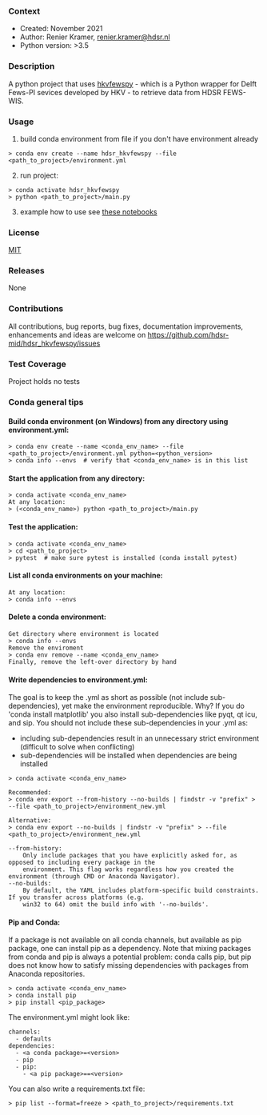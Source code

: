 ### Context
* Created: November 2021
* Author: Renier Kramer, renier.kramer@hdsr.nl
* Python version: >3.5

### Description
A python project that uses [hkvfewspy][hkvfewspy_link] - which is a Python wrapper for Delft 
Fews-PI sevices developed by HKV - to retrieve data from HDSR FEWS-WIS.

### Usage
1. build conda environment from file if you don't have environment already
```
> conda env create --name hdsr_hkvfewspy --file <path_to_project>/environment.yml
```
2. run project:
```
> conda activate hdsr_hkvfewspy
> python <path_to_project>/main.py
```
3. example how to use see [these notebooks][notebooks] 

### License 
[MIT][mit]

[hkvfewspy_link]: https://github.com/HKV-products-services/hkvfewspy
[notebooks]: https://github.com/HKV-products-services/hkvfewspy/tree/master/notebooks 
[mit]: https://github.com/hdsr-mid/mwm_ps_update/blob/main/LICENSE.txt

### Releases
None

### Contributions
All contributions, bug reports, bug fixes, documentation improvements, enhancements 
and ideas are welcome on https://github.com/hdsr-mid/hdsr_hkvfewspy/issues

### Test Coverage 
Project holds no tests

### Conda general tips
#### Build conda environment (on Windows) from any directory using environment.yml:
```
> conda env create --name <conda_env_name> --file <path_to_project>/environment.yml python=<python_version>
> conda info --envs  # verify that <conda_env_name> is in this list 
```
#### Start the application from any directory:
```
> conda activate <conda_env_name>
At any location:
> (<conda_env_name>) python <path_to_project>/main.py
```
#### Test the application:
```
> conda activate <conda_env_name>
> cd <path_to_project>
> pytest  # make sure pytest is installed (conda install pytest)
```
#### List all conda environments on your machine:
```
At any location:
> conda info --envs
```
#### Delete a conda environment:
```
Get directory where environment is located 
> conda info --envs
Remove the enviroment
> conda env remove --name <conda_env_name>
Finally, remove the left-over directory by hand
```
#### Write dependencies to environment.yml:
The goal is to keep the .yml as short as possible (not include sub-dependencies), yet make the environment 
reproducible. Why? If you do 'conda install matplotlib' you also install sub-dependencies like pyqt, qt 
icu, and sip. You should not include these sub-dependencies in your .yml as:
- including sub-dependencies result in an unnecessary strict environment (difficult to solve when conflicting)
- sub-dependencies will be installed when dependencies are being installed
```
> conda activate <conda_env_name>

Recommended:
> conda env export --from-history --no-builds | findstr -v "prefix" > --file <path_to_project>/environment_new.yml   

Alternative:
> conda env export --no-builds | findstr -v "prefix" > --file <path_to_project>/environment_new.yml 

--from-history: 
    Only include packages that you have explicitly asked for, as opposed to including every package in the 
    environment. This flag works regardless how you created the environment (through CMD or Anaconda Navigator).
--no-builds:
    By default, the YAML includes platform-specific build constraints. If you transfer across platforms (e.g. 
    win32 to 64) omit the build info with '--no-builds'.
```
#### Pip and Conda:
If a package is not available on all conda channels, but available as pip package, one can install pip as a dependency.
Note that mixing packages from conda and pip is always a potential problem: conda calls pip, but pip does not know 
how to satisfy missing dependencies with packages from Anaconda repositories. 
```
> conda activate <conda_env_name>
> conda install pip
> pip install <pip_package>
```
The environment.yml might look like:
```
channels:
  - defaults
dependencies:
  - <a conda package>=<version>
  - pip
  - pip:
    - <a pip package>==<version>
```
You can also write a requirements.txt file:
```
> pip list --format=freeze > <path_to_project>/requirements.txt
```
